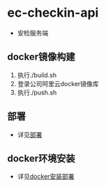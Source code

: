 # ec-checkin-api
- 安检服务端
## docker镜像构建
1. 执行./build.sh 
2. 登录公司阿里云docker镜像库
3. 执行./push.sh

## 部署
- 详见[部署](https://code.clouderwork.com/cpic/ec-town-deploy)

## docker环境安装
- 详见[docker安装部署](https://github.com/OracleGao/docker/blob/master/README.md)
